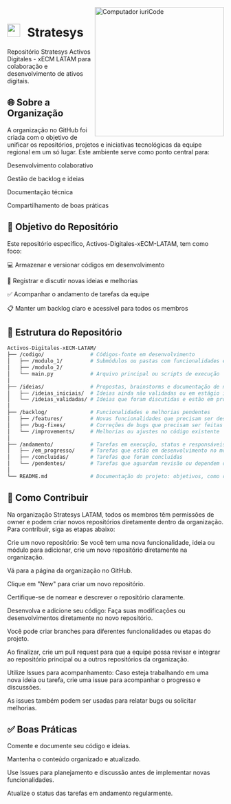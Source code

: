 <img src="https://raw.githubusercontent.com/MicaelliMedeiros/micaellimedeiros/master/image/computer-illustration.png"  width="300px" align="right" alt="Computador iuriCode">

# <img src ="https://media2.giphy.com/media/QssGEmpkyEOhBCb7e1/giphy.gif?cid=ecf05e47a0n3gi1bfqntqmob8g9aid1oyj2wr3ds3mg700bl&rid=giphy.gif" width="30" height="30" style="margin-right: 10px;"> Stratesys

Repositório Stratesys Activos Digitales - xECM LATAM para colaboração e desenvolvimento de ativos digitais.

## 🌐 Sobre a Organização

A organização no GitHub foi criada com o objetivo de unificar os repositórios, projetos e iniciativas tecnológicas da equipe regional em um só lugar. Este ambiente serve como ponto central para:

Desenvolvimento colaborativo

Gestão de backlog e ideias

Documentação técnica

Compartilhamento de boas práticas

## 📌 Objetivo do Repositório

Este repositório específico, Activos-Digitales-xECM-LATAM, tem como foco:

💻 Armazenar e versionar códigos em desenvolvimento

🧠 Registrar e discutir novas ideias e melhorias

✅ Acompanhar o andamento de tarefas da equipe

📋 Manter um backlog claro e acessível para todos os membros

## 📁 Estrutura do Repositório

```bash
Activos-Digitales-xECM-LATAM/
├── /codigo/               # Códigos-fonte em desenvolvimento
│   ├── /modulo_1/         # Submódulos ou pastas com funcionalidades específicas
│   ├── /modulo_2/
│   └── main.py            # Arquivo principal ou scripts de execução
│
├── /ideias/               # Propostas, brainstorms e documentação de novas funcionalidades
│   ├── /ideias_iniciais/  # Ideias ainda não validadas ou em estágio inicial
│   └── /ideias_validadas/ # Ideias que foram discutidas e estão em processo de análise
│
├── /backlog/              # Funcionalidades e melhorias pendentes
│   ├── /features/         # Novas funcionalidades que precisam ser desenvolvidas
│   ├── /bug-fixes/        # Correções de bugs que precisam ser feitas
│   └── /improvements/     # Melhorias ou ajustes no código existente
│
├── /andamento/            # Tarefas em execução, status e responsáveis
│   ├── /em_progresso/     # Tarefas que estão em desenvolvimento no momento
│   ├── /concluidas/       # Tarefas que foram concluídas
│   └── /pendentes/        # Tarefas que aguardam revisão ou dependem de outras
│
└── README.md              # Documentação do projeto: objetivos, como rodar, requisitos
```

## 🚀 Como Contribuir

Na organização Stratesys LATAM, todos os membros têm permissões de owner e podem criar novos repositórios diretamente dentro da organização. Para contribuir, siga as etapas abaixo:

Crie um novo repositório: Se você tem uma nova funcionalidade, ideia ou módulo para adicionar, crie um novo repositório diretamente na organização.

Vá para a página da organização no GitHub.

Clique em "New" para criar um novo repositório.

Certifique-se de nomear e descrever o repositório claramente.

Desenvolva e adicione seu código: Faça suas modificações ou desenvolvimentos diretamente no novo repositório.

Você pode criar branches para diferentes funcionalidades ou etapas do projeto.

Ao finalizar, crie um pull request para que a equipe possa revisar e integrar ao repositório principal ou a outros repositórios da organização.

Utilize Issues para acompanhamento: Caso esteja trabalhando em uma nova ideia ou tarefa, crie uma issue para acompanhar o progresso e discussões.

As issues também podem ser usadas para relatar bugs ou solicitar melhorias.

## ✅ Boas Práticas

Comente e documente seu código e ideias.

Mantenha o conteúdo organizado e atualizado.

Use Issues para planejamento e discussão antes de implementar novas funcionalidades.

Atualize o status das tarefas em andamento regularmente.
